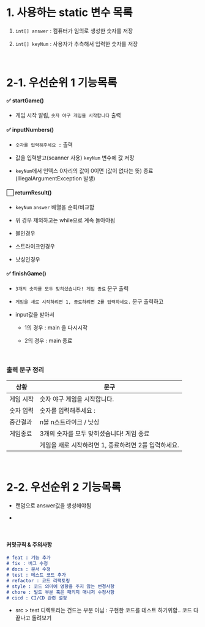 # 1. 사용하는 static 변수 목록

1. `int[] answer` : 컴퓨터가 임의로 생성한 숫자를 저장

2. `int[] keyNum` : 사용자가 추측해서 입력한 숫자를 저장

<br>

# 2-1. 우선순위 1 기능목록

#### ✅ startGame()

- 게임 시작 알림, `숫자 야구 게임을 시작합니다` 출력

#### ✅ inputNumbers()

- `숫자를 입력해주세요 :` 출력

- 값을 입력받고(scanner 사용) `keyNum` 변수에 값 저장

- `keyNum`에서 인덱스 0자리의 값이 0이면 (값이 없다는 뜻) 종료 (IllegalArgumentException 발생)

#### ⬜ returnResult()

- `keyNum` `answer` 배열을 순회/비교함

- 위 경우 제외하고는 while으로 계속 돌아야됨

- 볼인경우

- 스트라이크인경우

- 낫싱인경우

#### ✅ finishGame()

- `3개의 숫자를 모두 맞히셨습니다! 게임 종료` 문구 출력

- `게임을 새로 시작하려면 1, 종료하려면 2를 입력하세요.` 문구 출력하고

- input값을 받아서
  
  - 1의 경우 : main 을 다시시작
  
  - 2의 경우 : main 종료

<br>

### 출력 문구 정리

| 상황    | 문구                              |
| ----- | ------------------------------- |
| 게임 시작 | 숫자 야구 게임을 시작합니다.                |
| 숫자 입력 | 숫자를 입력해주세요 :                    |
| 중간결과  | n볼 n스트라이크 / 낫싱                  |
| 게임종료  | 3개의 숫자를 모두 맞히셨습니다! 게임 종료        |
|       | 게임을 새로 시작하려면 1, 종료하려면 2를 입력하세요. |

<br>

# 2-2. 우선순위 2 기능목록

- 랜덤으로 answer값을 생성해야됨

- 

<br>

#### 커밋규칙 & 주의사항

```markdown
# feat : 기능 추가
# fix : 버그 수정
# docs : 문서 수정
# test : 테스트 코드 추가
# refactor : 코드 리팩토링
# style : 코드 의미에 영향을 주지 않는 변경사항
# chore : 빌드 부분 혹은 패키지 매니저 수정사항
# cicd : CI/CD 관련 설정
```

- src > test 디렉토리는 건드는 부분 아님 : 구현한 코드를 테스트 하기위함.. 코드 다 끝나고 돌려보기
